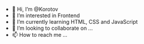 - 👋 Hi, I’m @Korotov
- 👀 I’m interested in Frontend
- 🌱 I’m currently learning HTML, CSS and JavaScript
- 💞️ I’m looking to collaborate on ...
- 📫 How to reach me ...

<!---
Korotov/Korotov is a ✨ special ✨ repository because its `README.md` (this file) appears on your GitHub profile.
You can click the Preview link to take a look at your changes.
--->
